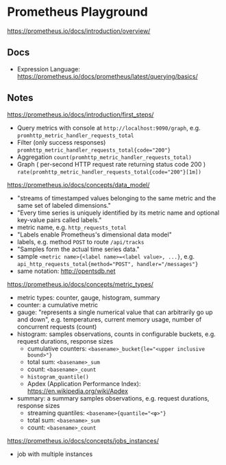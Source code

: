 # Prometheus Playground

https://prometheus.io/docs/introduction/overview/

## Docs

- Expression Language: https://prometheus.io/docs/prometheus/latest/querying/basics/

## Notes

https://prometheus.io/docs/introduction/first_steps/

- Query metrics with console at `http://localhost:9090/graph`, e.g. `promhttp_metric_handler_requests_total`
- Filter (only success responses) `promhttp_metric_handler_requests_total{code="200"}`
- Aggregation `count(promhttp_metric_handler_requests_total)`
- Graph ( per-second HTTP request rate returning status code 200 ) `rate(promhttp_metric_handler_requests_total{code="200"}[1m])`

https://prometheus.io/docs/concepts/data_model/

- "streams of timestamped values belonging to the same metric and the same set of labeled dimensions."
- "Every time series is uniquely identified by its metric name and optional key-value pairs called labels."
- metric name, e.g. `http_requests_total`
- "Labels enable Prometheus's dimensional data model"
- labels, e.g. method `POST` to route `/api/tracks`
- "Samples form the actual time series data."
- sample `<metric name>{<label name>=<label value>, ...}`, e.g. `api_http_requests_total{method="POST", handler="/messages"}`
- same notation: http://opentsdb.net

https://prometheus.io/docs/concepts/metric_types/

- metric types: counter, gauge, histogram, summary
- counter: a cumulative metric
- gauge: "represents a single numerical value that can arbitrarily go up and down", e.g. temperatures, current memory usage, number of concurrent requests (count)
- histogram: samples observations, counts in configurable buckets, e.g. request durations, response sizes
    - cumulative counters: `<basename>_bucket{le="<upper inclusive bound>"}`
    - total sum: `<basename>_sum`
    - count: `<basename>_count`
    - `histogram_quantile()`
    - Apdex (Application Performance Index): https://en.wikipedia.org/wiki/Apdex
- summary: a summary samples observations, e.g. request durations, response sizes
    - streaming quantiles: `<basename>{quantile="<φ>"}`
    - total sum: `<basename>_sum`
    - count: `<basename>_count`

https://prometheus.io/docs/concepts/jobs_instances/

- job with multiple instances
